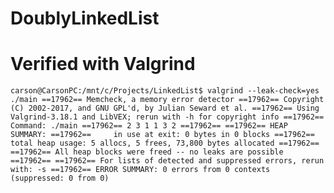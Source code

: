 # DoublyLinkedList

# Verified with Valgrind

`carson@CarsonPC:/mnt/c/Projects/LinkedList$ valgrind --leak-check=yes ./main
==17962== Memcheck, a memory error detector
==17962== Copyright (C) 2002-2017, and GNU GPL'd, by Julian Seward et al.
==17962== Using Valgrind-3.18.1 and LibVEX; rerun with -h for copyright info
==17962== Command: ./main
==17962==
2 3 1
1 3 2
==17962==
==17962== HEAP SUMMARY:
==17962==     in use at exit: 0 bytes in 0 blocks
==17962==   total heap usage: 5 allocs, 5 frees, 73,800 bytes allocated
==17962==
==17962== All heap blocks were freed -- no leaks are possible
==17962==
==17962== For lists of detected and suppressed errors, rerun with: -s
==17962== ERROR SUMMARY: 0 errors from 0 contexts (suppressed: 0 from 0)`
